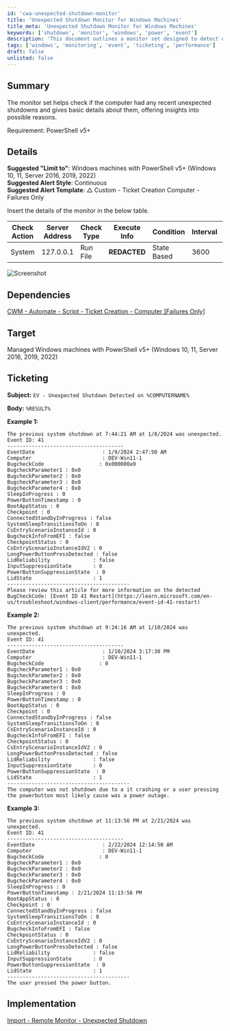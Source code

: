 ```yaml
---
id: 'cwa-unexpected-shutdown-monitor'
title: 'Unexpected Shutdown Monitor for Windows Machines'
title_meta: 'Unexpected Shutdown Monitor for Windows Machines'
keywords: ['shutdown', 'monitor', 'windows', 'power', 'event']
description: 'This document outlines a monitor set designed to detect unexpected shutdowns on Windows machines running PowerShell v5 or higher. It provides detailed insights into the shutdown events, including potential causes and ticketing information for alerts.'
tags: ['windows', 'monitoring', 'event', 'ticketing', 'performance']
draft: false
unlisted: false
---
```

## Summary

The monitor set helps check if the computer had any recent unexpected shutdowns and gives basic details about them, offering insights into possible reasons.

Requirement: PowerShell v5+

## Details

**Suggested "Limit to"**: Windows machines with PowerShell v5+ (Windows 10, 11, Server 2016, 2019, 2022)  
**Suggested Alert Style**: Continuous  
**Suggested Alert Template**: △ Custom - Ticket Creation Computer - Failures Only  

Insert the details of the monitor in the below table.

| Check Action | Server Address | Check Type | Execute Info | Condition | Interval | Result |
|--------------|----------------|------------|---------------|-----------|----------|--------|
| System       | 127.0.0.1      | Run File   | **REDACTED**  | State Based| 3600     | <Screenshot Below> |

![Screenshot](5078775/docs/14936104/images/21590294)

## Dependencies

[CWM - Automate - Script - Ticket Creation - Computer [Failures Only]](https://proval.itglue.com/DOC-5078775-13459854)

## Target

Managed Windows machines with PowerShell v5+ (Windows 10, 11, Server 2016, 2019, 2022)

## Ticketing

**Subject:** `EV - Unexpected Shutdown Detected on %COMPUTERNAME%`

**Body:** `%RESULT%`

**Example 1:**

```
The previous system shutdown at 7:44:21 AM at ‎1/‎8/‎2024 was unexpected.
Event ID: 41
--------------------------------------
EventDate                      : 1/9/2024 2:47:50 AM
Computer                       : DEV-Win11-1
BugcheckCode                  : 0x000000a9
BugcheckParameter1 : 0x0
BugcheckParameter2 : 0x0
BugcheckParameter3 : 0x0
BugcheckParameter4 : 0x0
SleepInProgress : 0
PowerButtonTimestamp : 0
BootAppStatus : 0
Checkpoint : 0
ConnectedStandbyInProgress : false
SystemSleepTransitionsToOn : 0
CsEntryScenarioInstanceId : 0
BugcheckInfoFromEFI : false
CheckpointStatus : 0
CsEntryScenarioInstanceIdV2 : 0
LongPowerButtonPressDetected : false
LidReliability              : false
InputSuppressionState       : 0
PowerButtonSuppressionState  : 0
LidState                    : 1
----------------------------------------
Please review this article for more information on the detected BugCheckCode: [Event ID 41 Restart](https://learn.microsoft.com/en-us/troubleshoot/windows-client/performance/event-id-41-restart)
```

**Example 2:**

```
The previous system shutdown at 9:24:16 AM at ‎1/‎10/‎2024 was unexpected.
Event ID: 41
--------------------------------------
EventDate                      : 1/10/2024 3:17:30 PM
Computer                       : DEV-Win11-1
BugcheckCode                  : 0
BugcheckParameter1 : 0x0
BugcheckParameter2 : 0x0
BugcheckParameter3 : 0x0
BugcheckParameter4 : 0x0
SleepInProgress : 0
PowerButtonTimestamp : 0
BootAppStatus : 0
Checkpoint : 0
ConnectedStandbyInProgress : false
SystemSleepTransitionsToOn : 0
CsEntryScenarioInstanceId : 0
BugcheckInfoFromEFI : false
CheckpointStatus : 0
CsEntryScenarioInstanceIdV2 : 0
LongPowerButtonPressDetected : false
LidReliability              : false
InputSuppressionState       : 0
PowerButtonSuppressionState  : 0
LidState                    : 1
----------------------------------------
The computer was not shutdown due to a it crashing or a user pressing the powerbutton most likely cause was a power outage.
```

**Example 3:**

```
The previous system shutdown at 11:13:56 PM at ‎2/‎21/‎2024 was unexpected.
Event ID: 41
--------------------------------------
EventDate                      : 2/22/2024 12:14:50 AM
Computer                       : DEV-Win11-1
BugcheckCode                  : 0
BugcheckParameter1 : 0x0
BugcheckParameter2 : 0x0
BugcheckParameter3 : 0x0
BugcheckParameter4 : 0x0
SleepInProgress : 0
PowerButtonTimestamp : 2/21/2024 11:13:56 PM
BootAppStatus : 0
Checkpoint : 0
ConnectedStandbyInProgress : false
SystemSleepTransitionsToOn : 0
CsEntryScenarioInstanceId : 0
BugcheckInfoFromEFI : false
CheckpointStatus : 0
CsEntryScenarioInstanceIdV2 : 0
LongPowerButtonPressDetected : false
LidReliability              : false
InputSuppressionState       : 0
PowerButtonSuppressionState  : 0
LidState                    : 1
----------------------------------------
The user pressed the power button.
```

## Implementation

[Import - Remote Monitor - Unexpected Shutdown](https://proval.itglue.com/DOC-5078775-14936355)


